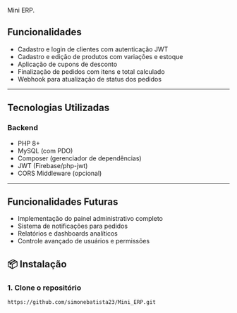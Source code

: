 Mini ERP.

##  Funcionalidades

- Cadastro e login de clientes com autenticação JWT
- Cadastro e edição de produtos com variações e estoque
- Aplicação de cupons de desconto
- Finalização de pedidos com itens e total calculado
- Webhook para atualização de status dos pedidos

---

##  Tecnologias Utilizadas

### Backend
- PHP 8+
- MySQL (com PDO)
- Composer (gerenciador de dependências)
- JWT (Firebase/php-jwt)
- CORS Middleware (opcional)

---
## Funcionalidades Futuras

- Implementação do painel administrativo completo  
- Sistema de notificações para pedidos  
- Relatórios e dashboards analíticos  
- Controle avançado de usuários e permissões

## 📦 Instalação

### 1. Clone o repositório
```bash
https://github.com/simonebatista23/Mini_ERP.git
